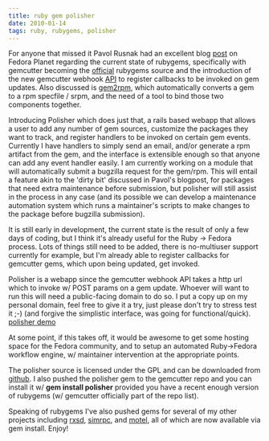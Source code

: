 ```yaml
---
title: ruby gem polisher
date: 2010-01-14
tags: ruby, rubygems, polisher
---
```


For anyone that missed it Pavol Rusnak had an excellent blog <a href="http://stick.gk2.sk/blog/2010/01/gemcutter-opensuse-build-service-cooperation-idea/">post</a> on Fedora Planet regarding the current state of rubygems, specifically with gemcutter becoming the <a href="http://update.gemcutter.org/2009/10/26/transition.html">official</a> rubygems source and the introduction of the new gemcutter webhook <a href="http://update.gemcutter.org/2009/10/26/transition.html">API</a> to register callbacks to be invoked on gem updates. Also discussed is <a href="http://rubyforge.org/projects/gem2rpm/">gem2rpm</a>, which automatically converts a gem to a rpm specfile / srpm, and the need of a tool to bind those two components together.

Introducing Polisher which does just that, a rails based webapp that allows a user to add any number of gem sources, customize the packages they want to track, and register handlers to be invoked on certain gem events. Currently I have handlers to simply send an email, and/or generate a rpm artifact from the gem, and the interface is extensible enough so that anyone can add any event handler easily. I am currently working on a module that will automatically submit a bugzilla request for the gem/rpm. This will entail a feature akin to the 'dirty bit' discussed in Pavol's blogpost, for packages that need extra maintenance before submission, but polisher will still assist in the process in any case (and its possible we can develop a maintenance automation system which runs a maintainer's scripts to make changes to the package before bugzilla submission).

It is still early in development, the current state is the result of only a few days of coding, but I think it's already useful for the Ruby -> Fedora process. Lots of things still need to be added, there is no-multiuser support currently for example, but I'm already able to register callbacks for gemcutter gems, which upon being updated, get invoked. 

Polisher is a webapp since the gemcutter webhook API takes a http url which to invoke w/ POST params on a gem update. Whoever will want to run this will need a public-facing domain to do so. I put a copy up on my personal domain, feel free to give it a try, just please don't try to stress test it ;-) (and forgive the simplistic interface, was going for functional/quick). <a href="http://projects.morsi.org/polisher/demo">polisher demo</a>

At some point, if this takes off, it would be awesome to get some hosting space for the Fedora community, and to setup an automated Ruby->Fedora workflow engine, w/ maintainer intervention at the appropriate points.

The polisher source is licensed under the GPL and can be downloaded from <a href="http://github.com/movitto/polisher">github</a>. I also pushed the polisher gem to the gemcutter repo and you can install it w/ <b>gem install polisher</b> provided you have a recent enough version of rubygems (w/ gemcutter officially part of the repo list).

Speaking of rubygems I've also pushed gems for several of my other projects including <a href="http://projects.morsi.org/wiki/RXSD">rxsd</a>, <a href="http://projects.morsi.org/wiki/Simrpc">simrpc</a>, and <a href="http://projects.morsi.org/wiki/Motel">motel</a>, all of which are now available via gem install. Enjoy!
